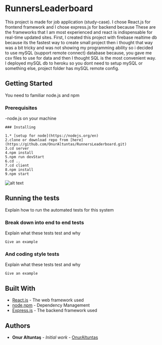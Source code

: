 # RunnersLeaderboard

This project is made for job application (study-case).
I chose React.js for frontend framework and I chose express.js for backend because 
These are the frameworks that I am most experienced and react is indispensable for real-time updated sites. First, I created this project
with firebase realtime db because its the fastest way to create small project then i thought that way was a bit tricky and 
was not showing my programming ability so i decided to use mySQL (support remote connect) database because,
you gave me csv files to use for data and then I thought SQL is the most convenient way. I deployed mySQL db to heroku so you dont need to
setup mySQL or something else, project folder has mySQL remote config.

## Getting Started
You need to familiar node.js and npm 

### Prerequisites
-node.js on your machine
```
### Installing

1.* [setup for node](https://nodejs.org/en)
2.clone or download repo from [here](https://github.com/OnurAltuntas/RunnersLeaderboard.git) 
3.cd server
4.npm install
5.npm run devStart
6.cd ..
7.cd client
8.npm install 
9.npm start

```
![alt text](https://user-images.githubusercontent.com/53194850/95687263-25021880-0c0b-11eb-942a-0f6f6133bd3a.PNG)

## Running the tests

Explain how to run the automated tests for this system

### Break down into end to end tests

Explain what these tests test and why

```
Give an example
```

### And coding style tests

Explain what these tests test and why

```
Give an example
```

## Built With

* [React.js](https://tr.reactjs.org/) - The web framework used
* [node,npm](https://nodejs.org/en/) - Dependency Management
* [Express.js](https://expressjs.com/) - The backend framework used

## Authors

* **Onur Altuntaş** - *Initial work* - [OnurAltuntas](https://github.com/OnurAltuntas)
